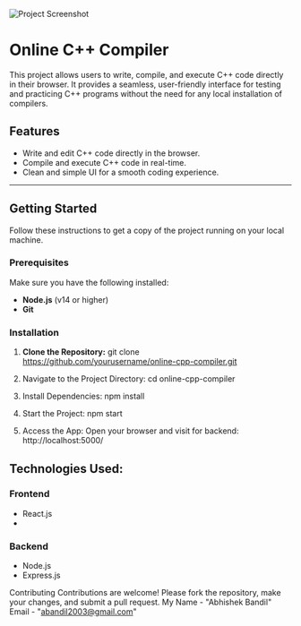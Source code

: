 ![Project Screenshot](preview.png)



# Online C++ Compiler

This project allows users to write, compile, and execute C++ code directly in their browser. It provides a seamless, user-friendly interface for testing and practicing C++ programs without the need for any local installation of compilers.

## Features
- Write and edit C++ code directly in the browser.
- Compile and execute C++ code in real-time.
- Clean and simple UI for a smooth coding experience.

---

## Getting Started

Follow these instructions to get a copy of the project running on your local machine.

### Prerequisites

Make sure you have the following installed:
- **Node.js** (v14 or higher)
- **Git**

### Installation

1. **Clone the Repository:**
    git clone https://github.com/yourusername/online-cpp-compiler.git
   
2. Navigate to the Project Directory:
    cd online-cpp-compiler
3. Install Dependencies:
    npm install
4. Start the Project:
    npm start
5. Access the App: Open your browser and visit for backend:
    http://localhost:5000/

## Technologies Used:

### Frontend
* React.js
* 
### Backend
* Node.js
* Express.js

Contributing
Contributions are welcome! Please fork the repository, make your changes, and submit a pull request.
My Name - "Abhishek Bandil"
Email - "abandil2003@gmail.com"
